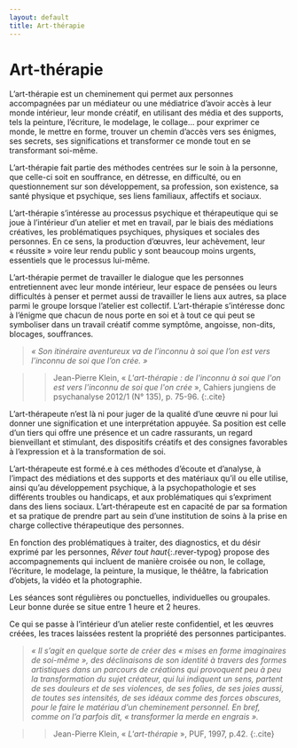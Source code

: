 ```yaml
---
layout: default
title: Art-thérapie
---
```

# Art-thérapie  

L’art-thérapie est un cheminement qui permet aux personnes accompagnées par un médiateur ou une médiatrice d’avoir accès à leur monde intérieur, leur monde créatif, en utilisant des média et des supports, tels la peinture, l’écriture, le modelage, le collage... pour exprimer ce monde, le mettre en forme, trouver un chemin d’accès vers ses énigmes, ses secrets, ses significations et transformer ce monde tout en se transformant soi-même. 

L’art-thérapie fait partie des méthodes centrées sur le soin à la personne, que celle-ci soit en souffrance, en détresse, en difficulté, ou en questionnement sur son développement, sa profession, son existence, sa santé physique et psychique, ses liens familiaux, affectifs et sociaux.

L’art-thérapie s’intéresse au processus psychique et thérapeutique qui se joue à l’intérieur d’un atelier et met en travail, par le biais des médiations créatives, les problématiques psychiques, physiques et sociales des personnes. En ce sens, la production d’œuvres, leur achèvement, leur « réussite » voire leur rendu public  y sont beaucoup moins urgents, essentiels que le processus lui-même. 

L’art-thérapie permet de travailler le dialogue que les personnes entretiennent avec leur monde intérieur, leur espace de pensées ou leurs difficultés à penser et permet aussi de travailler le liens aux autres, sa place parmi le groupe lorsque l’atelier est collectif.  L’art-thérapie s’intéresse donc à l’énigme que chacun de nous porte en soi et à tout ce qui peut se symboliser dans un travail créatif comme symptôme, angoisse, non-dits, blocages, souffrances.  
>*« Son itinéraire aventureux va de l’inconnu à soi que l’on est vers l’inconnu de soi que l’on crée. »* 

>>Jean-Pierre Klein, « *L'art-thérapie : de l'inconnu à soi que l'on est vers l'inconnu de soi que l'on crée* », Cahiers jungiens de psychanalyse 2012/1 (N° 135), p. 75-96.
{:.cite}


L’art-thérapeute n’est là ni pour juger de la qualité d’une œuvre ni pour lui donner une signification et une interprétation appuyée. Sa position est celle d’un tiers qui offre une présence et un cadre rassurants, un regard bienveillant et stimulant, des dispositifs créatifs et des consignes favorables à l’expression et à la transformation de soi. 

L’art-thérapeute est formé.e à ces méthodes d’écoute et d’analyse, à l’impact des médiations et des supports et des matériaux qu’il ou elle utilise, ainsi qu’au développement psychique,  à la psychopathologie et ses différents troubles ou handicaps, et aux problématiques qui s’expriment dans des liens sociaux. L’art-thérapeute est en capacité de par sa formation et sa pratique de prendre part au sein d’une institution de soins à la prise en charge collective thérapeutique des personnes.

En fonction des problématiques à traiter, des diagnostics, et du désir exprimé par les personnes, *Rêver tout haut*{:.rever-typog} propose des accompagnements qui incluent de manière croisée ou non, le collage, l’écriture, le modelage, la peinture, la musique, le théâtre, la fabrication d’objets, la vidéo et la photographie. 

Les séances sont régulières ou ponctuelles, individuelles ou groupales. Leur bonne durée se situe entre 1 heure et 2 heures. 

Ce qui se passe à l’intérieur d’un atelier reste confidentiel, et les œuvres créées, les traces laissées restent la propriété des personnes participantes. 

>*« Il s’agit en quelque sorte de créer des « mises en forme imaginaires de soi-même », des déclinaisons de son identité à travers des formes artistiques dans un parcours de créations qui provoquent peu à peu la transformation du sujet créateur, qui lui indiquent un sens, partent de ses douleurs et de ses violences, de ses folies, de ses joies aussi, de toutes ses intensités, de ses idéaux comme des forces obscures, pour le faire le matériau d’un cheminement personnel. En bref, comme on l’a parfois dit, « transformer la merde en engrais ».* 

>>Jean-Pierre Klein, « *L'art-thérapie* », PUF, 1997, p.42.
{:.cite}
  
<br>
